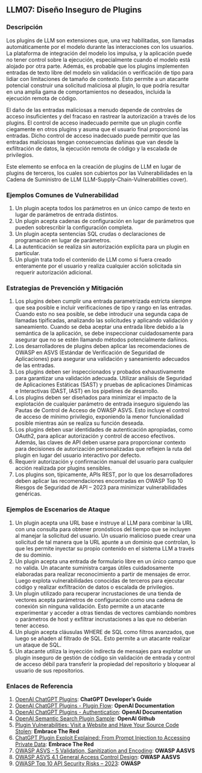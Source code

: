 ## LLM07: Diseño Inseguro de Plugins

### Descripción

Los plugins de LLM son extensiones que, una vez habilitadas, son llamadas automáticamente por el modelo durante las interacciones con los usuarios. La plataforma de integración del modelo los impulsa, y la aplicación puede no tener control sobre la ejecución, especialmente cuando el modelo está alojado por otra parte. Además, es probable que los plugins implementen entradas de texto libre del modelo sin validación o verificación de tipo para lidiar con limitaciones de tamaño de contexto. Esto permite a un atacante potencial construir una solicitud maliciosa al plugin, lo que podría resultar en una amplia gama de comportamientos no deseados, incluida la ejecución remota de código.

El daño de las entradas maliciosas a menudo depende de controles de acceso insuficientes y del fracaso en rastrear la autorización a través de los plugins. El control de acceso inadecuado permite que un plugin confíe ciegamente en otros plugins y asuma que el usuario final proporcionó las entradas. Dicho control de acceso inadecuado puede permitir que las entradas maliciosas tengan consecuencias dañinas que van desde la exfiltración de datos, la ejecución remota de código y la escalada de privilegios.

Este elemento se enfoca en la creación de plugins de LLM en lugar de plugins de terceros, los cuales son cubiertos por las Vulnerabilidades en la Cadena de Suministro de LLM (LLM-Supply-Chain-Vulnerabilities cover).

### Ejemplos Comunes de Vulnerabilidad

1. Un plugin acepta todos los parámetros en un único campo de texto en lugar de parámetros de entrada distintos.
2. Un plugin acepta cadenas de configuración en lugar de parámetros que pueden sobrescribir la configuración completa.
3. Un plugin acepta sentencias SQL crudas o declaraciones de programación en lugar de parámetros.
4. La autenticación se realiza sin autorización explícita para un plugin en particular.
5. Un plugin trata todo el contenido de LLM como si fuera creado enteramente por el usuario y realiza cualquier acción solicitada sin requerir autorización adicional.

### Estrategias de Prevención y Mitigación

1. Los plugins deben cumplir una entrada parametrizada estricta siempre que sea posible e incluir verificaciones de tipo y rango en las entradas. Cuando esto no sea posible, se debe introducir una segunda capa de llamadas tipificadas, analizando las solicitudes y aplicando validación y saneamiento. Cuando se deba aceptar una entrada libre debido a la semántica de la aplicación, se debe inspeccionar cuidadosamente para asegurar que no se estén llamando métodos potencialmente dañinos.
2. Los desarrolladores de plugins deben aplicar las recomendaciones de OWASP en ASVS (Estándar de Verificación de Seguridad de Aplicaciones) para asegurar una validación y saneamiento adecuados de las entradas.
3. Los plugins deben ser inspeccionados y probados exhaustivamente para garantizar una validación adecuada. Utilizar análisis de Seguridad de Aplicaciones Estáticas (SAST) y pruebas de aplicaciones Dinámicas e Interactivas (DAST, IAST) en los pipelines de desarrollo.
4. Los plugins deben ser diseñados para minimizar el impacto de la explotación de cualquier parámetro de entrada inseguro siguiendo las Pautas de Control de Acceso de OWASP ASVS. Esto incluye el control de acceso de mínimo privilegio, exponiendo la menor funcionalidad posible mientras aún se realiza su función deseada.
5. Los plugins deben usar identidades de autenticación apropiadas, como OAuth2, para aplicar autorización y control de acceso efectivos. Además, las claves de API deben usarse para proporcionar contexto para decisiones de autorización personalizadas que reflejen la ruta del plugin en lugar del usuario interactivo por defecto.
6. Requerir autorización y confirmación manual del usuario para cualquier acción realizada por plugins sensibles.
7. Los plugins son, típicamente, APIs REST, por lo que los desarrolladores deben aplicar las recomendaciones encontradas en OWASP Top 10 Riesgos de Seguridad de API – 2023 para minimizar vulnerabilidades genéricas.

### Ejemplos de Escenarios de Ataque

1. Un plugin acepta una URL base e instruye al LLM para combinar la URL con una consulta para obtener pronósticos del tiempo que se incluyen al manejar la solicitud del usuario. Un usuario malicioso puede crear una solicitud de tal manera que la URL apunte a un dominio que controlan, lo que les permite inyectar su propio contenido en el sistema LLM a través de su dominio.
2. Un plugin acepta una entrada de formulario libre en un único campo que no valida. Un atacante suministra cargas útiles cuidadosamente elaboradas para realizar reconocimiento a partir de mensajes de error. Luego explota vulnerabilidades conocidas de terceros para ejecutar código y realizar exfiltración de datos o escalada de privilegios.
3. Un plugin utilizado para recuperar incrustaciones de una tienda de vectores acepta parámetros de configuración como una cadena de conexión sin ninguna validación. Esto permite a un atacante experimentar y acceder a otras tiendas de vectores cambiando nombres o parámetros de host y exfiltrar incrustaciones a las que no deberían tener acceso.
4. Un plugin acepta cláusulas WHERE de SQL como filtros avanzados, que luego se añaden al filtrado de SQL. Esto permite a un atacante realizar un ataque de SQL.
5. Un atacante utiliza la inyección indirecta de mensajes para explotar un plugin inseguro de gestión de código sin validación de entrada y control de acceso débil para transferir la propiedad del repositorio y bloquear al usuario de sus repositorios.

### Enlaces de Referencia

1. [OpenAI ChatGPT Plugins](https://platform.openai.com/docs/plugins/introduction): **ChatGPT Developer’s Guide**
2. [OpenAI ChatGPT Plugins - Plugin Flow](https://platform.openai.com/docs/plugins/introduction/plugin-flow): **OpenAI Documentation**
3. [OpenAI ChatGPT Plugins - Authentication](https://platform.openai.com/docs/plugins/authentication/service-level): **OpenAI Documentation**
4. [OpenAI Semantic Search Plugin Sample](https://github.com/openai/chatgpt-retrieval-plugin): **OpenAI Github**
5. [Plugin Vulnerabilities: Visit a Website and Have Your Source Code Stolen](https://embracethered.com/blog/posts/2023/chatgpt-plugin-vulns-chat-with-code/): **Embrace The Red**
6. [ChatGPT Plugin Exploit Explained: From Prompt Injection to Accessing Private Data](https://embracethered.com/blog/posts/2023/chatgpt-cross-plugin-request-forgery-and-prompt-injection./): **Embrace The Red**
7. [OWASP ASVS - 5 Validation, Sanitization and Encoding](https://owasp-aasvs4.readthedocs.io/en/latest/V5.html#validation-sanitization-and-encoding): **OWASP AASVS**
8. [OWASP ASVS 4.1 General Access Control Design](https://owasp-aasvs4.readthedocs.io/en/latest/V4.1.html#general-access-control-design): **OWASP AASVS**
9. [OWASP Top 10 API Security Risks – 2023](https://owasp.org/API-Security/editions/2023/en/0x11-t10/): **OWASP**
